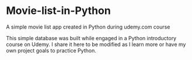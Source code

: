 # Movie-list-in-Python
A simple movie list app created in Python during udemy.com course

This simple database was built while engaged in a Python introductory course on Udemy. I share it here to be modified as I learn more or have my own project goals to practice Python.
